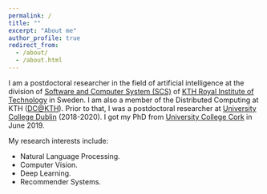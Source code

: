 ```yaml
---
permalink: /
title: ""
excerpt: "About me"
author_profile: true
redirect_from: 
  - /about/
  - /about.html
---
```



I am a postdoctoral researcher in the field of artificial intelligence at the division of [Software and Computer System (SCS)](https://www.kth.se/scs) of [KTH Royal Institute of Technology](https://www.kth.se) in Sweden. I am also a member of the Distributed Computing at KTH ([DC@KTH](https://dcatkth.github.io/)). Prior to that, I was a postdoctoral researcher at [University College Dublin](https://www.ucd.ie/) (2018-2020). I got my PhD from [University College Cork](https://www.ucc.ie/) in June 2019.

My research interests include:
* Natural Language Processing.
* Computer Vision.
* Deep Learning.
* Recommender Systems.
